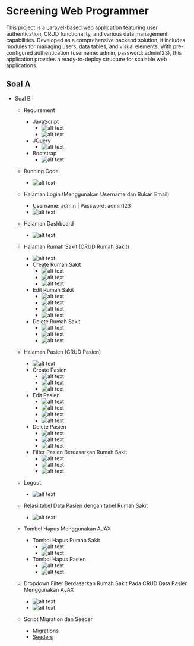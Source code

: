 # Screening Web Programmer

This project is a Laravel-based web application featuring user authentication, CRUD functionality, and various data management capabilities. Developed as a comprehensive backend solution, it includes modules for managing users, data tables, and visual elements. With pre-configured authentication (username: admin, password: admin123), this application provides a ready-to-deploy structure for scalable web applications.

## Soal A

-   Soal B

    -   Requirement

        -   JavaScript
            -   ![alt text](/screenshots/sshot-20240629-234406.png)
            -   ![alt text](/screenshots/sshot-20240629-234501.png)
        -   JQuery
            -   ![alt text](/screenshots/sshot-20240629-234303.png)
        -   Bootstrap
            -   ![alt text](/screenshots/sshot-20240629-234303.png)

    -   Running Code
        -   ![alt text](/screenshots/sshot-20240629-222355.png)
    -   Halaman Login (Menggunakan Username dan Bukan Email)
        -   Username: admin | Password: admin123
        -   ![alt text](/screenshots/sshot-20240629-223202.png)
    -   Halaman Dashboard
        -   ![alt text](/screenshots/sshot-20240629-223305.png)
    -   Halaman Rumah Sakit (CRUD Rumah Sakit)
        -   ![alt text](/screenshots/sshot-20240629-223338.png)
        -   Create Rumah Sakit
            -   ![alt text](/screenshots/sshot-20240629-223558.png)
            -   ![alt text](/screenshots/sshot-20240629-223649.png)
            -   ![alt text](/screenshots/sshot-20240629-223706.png)
        -   Edit Rumah Sakit
            -   ![alt text](/screenshots/sshot-20240629-223729.png)
            -   ![alt text](/screenshots/sshot-20240629-223915.png)
            -   ![alt text](/screenshots/sshot-20240629-223934.png)
            -   ![alt text](/screenshots/sshot-20240629-223952.png)
        -   Delete Rumah Sakit
            -   ![alt text](/screenshots/sshot-20240629-224017.png)
            -   ![alt text](/screenshots/sshot-20240629-224040.png)
            -   ![alt text](/screenshots/sshot-20240629-224053.png)
    -   Halaman Pasien (CRUD Pasien)
        -   ![alt text](/screenshots/sshot-20240629-224207.png)
        -   Create Pasien
            -   ![alt text](/screenshots/sshot-20240629-225415.png)
            -   ![alt text](/screenshots/sshot-20240629-225438.png)
            -   ![alt text](/screenshots/sshot-20240629-225501.png)
        -   Edit Pasien
            -   ![alt text](/screenshots/sshot-20240629-225908.png)
            -   ![alt text](/screenshots/sshot-20240629-230040.png)
            -   ![alt text](/screenshots/sshot-20240629-230100.png)
            -   ![alt text](/screenshots/sshot-20240629-230124.png)
        -   Delete Pasien
            -   ![alt text](/screenshots/sshot-20240629-230156.png)
            -   ![alt text](/screenshots/sshot-20240629-230212.png)
            -   ![alt text](/screenshots/sshot-20240629-230245.png)
        -   Filter Pasien Berdasarkan Rumah Sakit
            -   ![alt text](/screenshots/sshot-20240629-230419.png)
            -   ![alt text](/screenshots/sshot-20240629-230456.png)
            -   ![alt text](/screenshots/sshot-20240629-230525.png)
    -   Logout
        -   ![alt text](/screenshots/sshot-20240629-230555.png)
    -   Relasi tabel Data Pasien dengan tabel Rumah Sakit
        -   ![alt text](/screenshots/sshot-20240629-230929.png)
    -   Tombol Hapus Menggunakan AJAX
        -   Tombol Hapus Rumah Sakit
            -   ![alt text](/screenshots/sshot-20240629-233400.png)
            -   ![alt text](/screenshots/sshot-20240629-233612.png)
        -   Tombol Hapus Pasien
            -   ![alt text](/screenshots/sshot-20240629-233642.png)
            -   ![alt text](/screenshots/sshot-20240629-233705.png)
    -   Dropdown Filter Berdasarkan Rumah Sakit Pada CRUD Data Pasien Menggunakan AJAX
        -   ![alt text](/screenshots/sshot-20240629-233824.png)
        -   ![alt text](/screenshots/sshot-20240629-233850.png)
    -   Script Migration dan Seeder
        -   [Migrations](/database/migrations)
        -   [Seeders](/database/seeders)
